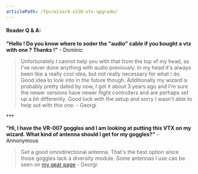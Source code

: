 ```yaml
---
articlePath: /fpv/wizard-x220-vtx-upgrade/
---
```


#### Reader Q & A:

**"Hello ! Do you know where to soder the "audio" cable if you bought a vtx with one ? Thanks !"** - Dominic

> Unfortunately I cannot help you with that from the top of my head, as I've never done anything with audio previously. In my head it's always been like a really cool idea, but not really necessary for what I do. Good idea to look into in the future though. Additionally my wizard is probably pretty dated by now, I got it about 3 years ago and I'm sure the newer versions have newer flight controllers and are perhaps set up a bit differently. Good luck with the setup and sorry I wasn't able to help out with this one. - Georgi

\*\*\*

**"Hi, I have the VR-007 goggles and I am looking at putting this VTX on my wizard. What kind of antenna should I get for my goggles?"** - Annonymous

> Get a good omnidirectional antenna. That's the best option since those goggles lack a diversity module. Some antennas I use can be seen on [my gear page](/fpv/gear-2019/#goggles) - Georgi
